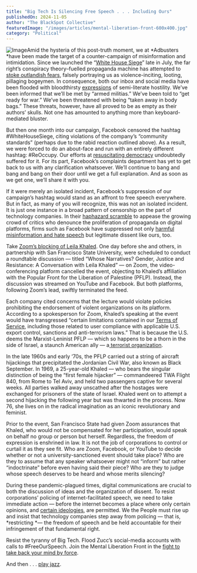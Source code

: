 ```yaml
---
title: "Big Tech Is Silencing Free Speech . . . Including Ours"
publishedOn: 2024-11-05
author: "The BlackSpot Collective"
featuredImage: "/images/articles/mental-liberation-front-600x400.jpg"
category: "Political"
---
```


![Image](/images/articles/mental-liberation-front-600x400.jpg)Amid the hysteria of this post-truth moment, we at *Adbusters *have been made the target of a counter-campaign of misinformation and intimidation. Since we launched the “[White House Siege](https://www.adbusters.org/whitehousesiege-campaign)” late in July, the far right’s conspiracy theory–fuelled propaganda machine has attempted to [stoke outlandish fears](https://www.adbusters.org/article/far-right-media-are-after-us-heres-what-we-think-of-them), falsely portraying us as violence-inciting, looting, pillaging bogeymen. In consequence, both our inbox and social media have been flooded with bloodthirsty [expressions](https://www.adbusters.org/the-pulse/from-hate-mail-to-hashtags) of semi-literate hostility. We’ve been informed that we’ll be met by “armed militias.” We’ve been told to “get ready for war.” We’ve been threatened with being “taken away in body bags.” These threats, however, have all proved to be as empty as their authors’ skulls. Not one has amounted to anything more than keyboard-mediated bluster. 

But then one month into our campaign, Facebook censored the hashtag #WhiteHouseSiege, citing violations of the company’s “community standards” (perhaps due to the rabid reaction outlined above). As a result, we were forced to do an about-face and run with an entirely different hashtag: #ReOccupy. Our efforts at [resuscitating democracy](https://www.adbusters.org/whitehousesiege-campaign) undoubtedly suffered for it. For its part, Facebook’s complaints department has yet to get back to us with any clarification whatsoever. We’ll continue to bang and bang and bang on their door until we get a full explanation. And as soon as we get one, we’ll share it with you. 

If it were merely an isolated incident, Facebook’s suppression of our campaign’s hashtag would stand as an affront to free speech everywhere. But in fact, as many of you will recognize, this was not an isolated incident. It is just one instance in a broad pattern of censorship on the part of technology companies. In their [haphazard scramble](https://www.nytimes.com/2020/09/03/technology/facebook-election-chaos-november.html) to appease the growing crowd of critics who denounce the proliferation of propaganda on digital platforms, firms such as Facebook have suppressed not only [harmful misinformation and hate speech](https://www.facebook.com/communitystandards/objectionable_content) but legitimate dissent like ours, too. 

Take [Zoom’s blocking of Leila Khaled](https://www.jacobinmag.com/2020/10/boycott-divestment-sanctions-movement-israel-palestine). One day before she and others, in partnership with San Francisco State University, were scheduled to conduct a roundtable discussion — titled “Whose Narratives? Gender, Justice and Resistance: A Conversation with Leila Khaled” — on Zoom, the video-conferencing platform cancelled the event, objecting to Khaled’s affiliation with the Popular Front for the Liberation of Palestine (PFLP). Instead, the discussion was streamed on YouTube and Facebook. But both platforms, following Zoom’s lead, swiftly terminated the feed. 

Each company cited concerns that the lecture would violate policies prohibiting the endorsement of violent organizations on its platform. According to a spokesperson for Zoom, Khaled’s speaking at the event would have transgressed “certain limitations contained in our [Terms of Service](https://zoom.us/terms), including those related to user compliance with applicable U.S. export control, sanctions and anti-terrorism laws.” That is because the U.S. deems the Marxist-Leninist PFLP — which so happens to be a thorn in the side of Israel, a staunch American ally — a[ terrorist organization](https://www.state.gov/foreign-terrorist-organizations/). 

In the late 1960s and early ‘70s, the PFLP carried out a string of aircraft hijackings that precipitated the Jordanian Civil War, also known as Black September. In 1969, a 25-year-old Khaled — who bears the singular distinction of being the “first female hijacker” — commandeered TWA Flight 840, from Rome to Tel Aviv, and held two passengers captive for several weeks. All parties walked away unscathed after the hostages were exchanged for prisoners of the state of Israel. Khaled went on to attempt a second hijacking the following year but was thwarted in the process. Now 76, she lives on in the radical imagination as an iconic revolutionary and feminist. 

Prior to the event, San Francisco State had given Zoom assurances that Khaled, who would not be compensated for her participation, would speak on behalf no group or person but herself. Regardless, the freedom of expression is enshrined in law. It is not the job of corporations to control or curtail it as they see fit. Who are Zoom, Facebook, or YouTube to decide whether or not a university-sanctioned event should take place? Who are they to assume that any speaker whatsoever might not “inform” but rather “indoctrinate” before even having said their piece? Who are they to judge whose speech deserves to be heard and whose merits silencing? 

During these pandemic-plagued times, digital communications are crucial to both the discussion of ideas and the organization of dissent. To resist corporations’ policing of internet-facilitated speech, we need to take immediate action — before the internet becomes a place where only certain opinions, and [certain ideologies](https://www.adbusters.org/the-pulse/the-internet-splits-in-two), are permitted. We the People must rise up and insist that technology companies step away from policing — that is, *restricting *— the freedom of speech and be held accountable for their infringement of that fundamental right. 

Resist the tyranny of Big Tech. Flood Zucc’s social-media accounts with calls to #FreeOurSpeech. Join the Mental Liberation Front in the [fight to take back your mind by force](https://www.adbusters.org/listserv/mental-liberation-front-manifesto). 

And then . . . [play jazz](https://www.adbusters.org/whitehousesiege-campaign). 

‍
